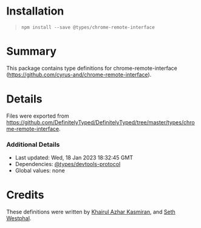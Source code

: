# Installation
> `npm install --save @types/chrome-remote-interface`

# Summary
This package contains type definitions for chrome-remote-interface (https://github.com/cyrus-and/chrome-remote-interface).

# Details
Files were exported from https://github.com/DefinitelyTyped/DefinitelyTyped/tree/master/types/chrome-remote-interface.

### Additional Details
 * Last updated: Wed, 18 Jan 2023 18:32:45 GMT
 * Dependencies: [@types/devtools-protocol](https://npmjs.com/package/@types/devtools-protocol)
 * Global values: none

# Credits
These definitions were written by [Khairul Azhar Kasmiran](https://github.com/kazarmy), and [Seth Westphal](https://github.com/westy92).
